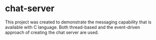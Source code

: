 # chat-server
This project was created to demonstrate the messaging capability that is available with C language. Both thread-based and the event-driven approach of creating the chat server are used.
